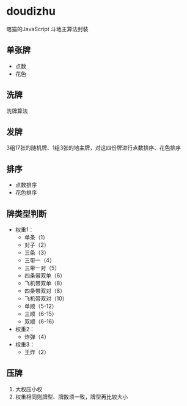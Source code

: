 # doudizhu
瞎猫的JavaScript 斗地主算法封装

## 单张牌
- 点数
- 花色
## 洗牌
洗牌算法
## 发牌
3组17张的随机牌、1组3张的地主牌，对这四份牌进行点数排序、花色排序
## 排序
- 点数排序
- 花色排序
## 牌类型判断
- 权重1：
    - 单条（1）
    - 对子（2）
    - 三条（3）
    - 三带一（4）
    - 三带一对（5）
    - 四条带双单（6）
    - 飞机带双单（8）
    - 四条带双对（8）
    - 飞机带双对（10）
    - 单顺（5-12）
    - 三顺（6-15）
    - 双顺（6-16）
- 权重2：
    - 炸弹（4）
- 权重3：
    - 王炸（2）
## 压牌
1. 大权压小权
2. 权重相同则牌型、牌数须一致，牌型再比较大小